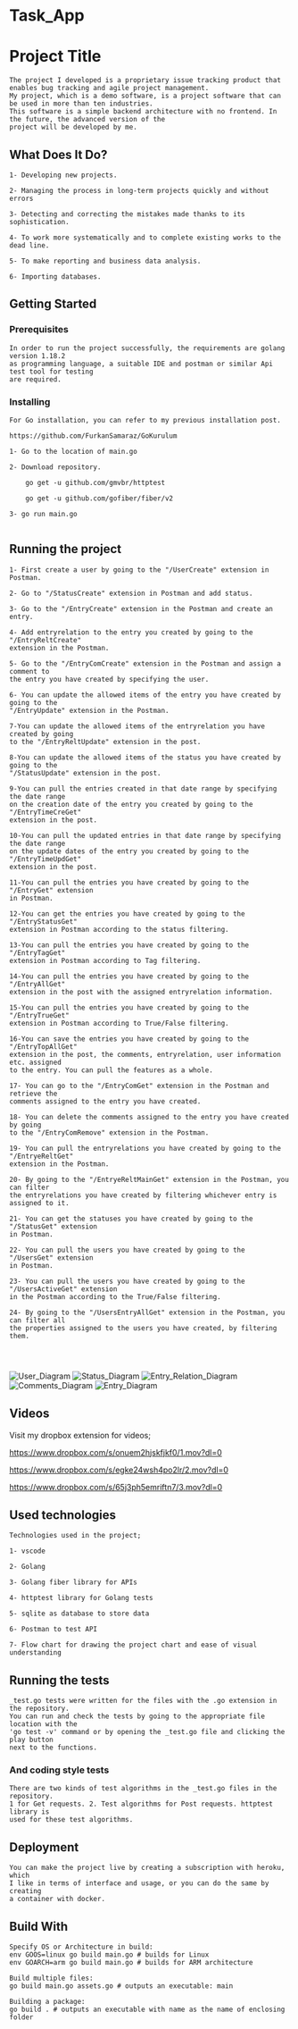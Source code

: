 # Task_App


# Project Title
```
The project I developed is a proprietary issue tracking product that enables bug tracking and agile project management.
My project, which is a demo software, is a project software that can be used in more than ten industries. 
This software is a simple backend architecture with no frontend. In the future, the advanced version of the 
project will be developed by me.
```
## What Does It Do?
```
1- Developing new projects.

2- Managing the process in long-term projects quickly and without errors

3- Detecting and correcting the mistakes made thanks to its sophistication.

4- To work more systematically and to complete existing works to the dead line.

5- To make reporting and business data analysis.

6- Importing databases.
```
## Getting Started

### Prerequisites

```
In order to run the project successfully, the requirements are golang version 1.18.2 
as programming language, a suitable IDE and postman or similar Api test tool for testing 
are required.
```

### Installing

```
For Go installation, you can refer to my previous installation post.

https://github.com/FurkanSamaraz/GoKurulum

1- Go to the location of main.go

2- Download repository.

	go get -u github.com/gmvbr/httptest
	
	go get -u github.com/gofiber/fiber/v2

3- go run main.go


```
## Running the project


```
1- First create a user by going to the "/UserCreate" extension in Postman.

2- Go to "/StatusCreate" extension in Postman and add status.

3- Go to the "/EntryCreate" extension in the Postman and create an entry.

4- Add entryrelation to the entry you created by going to the "/EntryReltCreate" 
extension in the Postman.

5- Go to the "/EntryComCreate" extension in the Postman and assign a comment to 
the entry you have created by specifying the user.

6- You can update the allowed items of the entry you have created by going to the 
"/EntryUpdate" extension in the Postman.

7-You can update the allowed items of the entryrelation you have created by going 
to the "/EntryReltUpdate" extension in the post.

8-You can update the allowed items of the status you have created by going to the 
"/StatusUpdate" extension in the post.

9-You can pull the entries created in that date range by specifying the date range 
on the creation date of the entry you created by going to the "/EntryTimeCreGet" 
extension in the post.

10-You can pull the updated entries in that date range by specifying the date range 
on the update dates of the entry you created by going to the "/EntryTimeUpdGet" 
extension in the post.

11-You can pull the entries you have created by going to the "/EntryGet" extension 
in Postman.

12-You can get the entries you have created by going to the "/EntryStatusGet" 
extension in Postman according to the status filtering.

13-You can pull the entries you have created by going to the "/EntryTagGet" 
extension in Postman according to Tag filtering.

14-You can pull the entries you have created by going to the "/EntryAllGet" 
extension in the post with the assigned entryrelation information.

15-You can pull the entries you have created by going to the "/EntryTrueGet" 
extension in Postman according to True/False filtering.

16-You can save the entries you have created by going to the "/EntryTopAllGet" 
extension in the post, the comments, entryrelation, user information etc. assigned 
to the entry. You can pull the features as a whole.

17- You can go to the "/EntryComGet" extension in the Postman and retrieve the 
comments assigned to the entry you have created.

18- You can delete the comments assigned to the entry you have created by going 
to the "/EntryComRemove" extension in the Postman.

19- You can pull the entryrelations you have created by going to the "/EntryeReltGet" 
extension in the Postman.

20- By going to the "/EntryeReltMainGet" extension in the Postman, you can filter 
the entryrelations you have created by filtering whichever entry is assigned to it.

21- You can get the statuses you have created by going to the "/StatusGet" extension 
in Postman.

22- You can pull the users you have created by going to the "/UsersGet" extension 
in Postman.

23- You can pull the users you have created by going to the "/UsersActiveGet" extension 
in the Postman according to the True/False filtering.

24- By going to the "/UsersEntryAllGet" extension in the Postman, you can filter all 
the properties assigned to the users you have created, by filtering them.




```
![User_Diagram](https://user-images.githubusercontent.com/92402372/185144033-d490217e-fc78-41f8-aef5-c47c711d0e06.png)
![Status_Diagram](https://user-images.githubusercontent.com/92402372/185144099-eb0d2bbe-f824-4d7a-b8bd-e343b5a1ba4c.png)
![Entry_Relation_Diagram](https://user-images.githubusercontent.com/92402372/185144154-0cd8cb2a-ac88-4f0e-872f-69bee1161733.png)
![Comments_Diagram](https://user-images.githubusercontent.com/92402372/185144193-1e17b9b7-40e1-472c-81bc-d9ec3e9be493.png)
![Entry_Diagram](https://user-images.githubusercontent.com/92402372/185144223-87e58ae4-e048-48f9-a0f5-f6ef8add8426.png)

## Videos
Visit my dropbox extension for videos;

https://www.dropbox.com/s/onuem2hjskfjkf0/1.mov?dl=0

https://www.dropbox.com/s/egke24wsh4po2lr/2.mov?dl=0

https://www.dropbox.com/s/65j3ph5emriftn7/3.mov?dl=0

## Used technologies

```
Technologies used in the project;

1- vscode

2- Golang

3- Golang fiber library for APIs

4- httptest library for Golang tests

5- sqlite as database to store data

6- Postman to test API

7- Flow chart for drawing the project chart and ease of visual understanding

```
## Running the tests

```
_test.go tests were written for the files with the .go extension in the repository. 
You can run and check the tests by going to the appropriate file location with the 
'go test -v' command or by opening the _test.go file and clicking the play button 
next to the functions.

```

### And coding style tests

```
There are two kinds of test algorithms in the _test.go files in the repository. 
1 for Get requests. 2. Test algorithms for Post requests. httptest library is 
used for these test algorithms.

```


## Deployment

```
You can make the project live by creating a subscription with heroku, which 
I like in terms of interface and usage, or you can do the same by creating 
a container with docker.

```
## Build With

```
Specify OS or Architecture in build:
env GOOS=linux go build main.go # builds for Linux
env GOARCH=arm go build main.go # builds for ARM architecture

Build multiple files:
go build main.go assets.go # outputs an executable: main

Building a package:
go build . # outputs an executable with name as the name of enclosing folder

```
